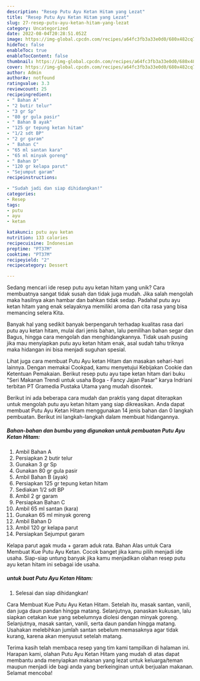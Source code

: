 ```yaml
---
description: "Resep Putu Ayu Ketan Hitam yang Lezat"
title: "Resep Putu Ayu Ketan Hitam yang Lezat"
slug: 27-resep-putu-ayu-ketan-hitam-yang-lezat
category: Uncategorized
date: 2022-08-04T20:28:51.052Z
image: https://img-global.cpcdn.com/recipes/a64fc3fb3a33e0d0/680x482cq70/putu-ayu-ketan-hitam-foto-resep-utama.jpg
hideToc: false
enableToc: true
enableTocContent: false
thumbnail: https://img-global.cpcdn.com/recipes/a64fc3fb3a33e0d0/680x482cq70/putu-ayu-ketan-hitam-foto-resep-utama.jpg
cover: https://img-global.cpcdn.com/recipes/a64fc3fb3a33e0d0/680x482cq70/putu-ayu-ketan-hitam-foto-resep-utama.jpg
author: Admin
authorAv: notfound
ratingvalue: 3.3
reviewcount: 25
recipeingredient:
- " Bahan A"
- "2 butir telur"
- "3 gr Sp"
- "80 gr gula pasir"
- " Bahan B ayak"
- "125 gr tepung ketan hitam"
- "1/2 sdt BP"
- "2 gr garam"
- " Bahan C"
- "65 ml santan kara"
- "65 ml minyak goreng"
- " Bahan D"
- "120 gr kelapa parut"
- "Sejumput garam"
recipeinstructions:

- "Sudah jadi dan siap dihidangkan!"
categories:
- Resep
tags:
- putu
- ayu
- ketan

katakunci: putu ayu ketan 
nutrition: 133 calories
recipecuisine: Indonesian
preptime: "PT37M"
cooktime: "PT37M"
recipeyield: "2"
recipecategory: Dessert

---
```





Sedang mencari ide resep putu ayu ketan hitam yang unik? Cara membuatnya sangat tidak susah dan tidak juga mudah. Jika salah mengolah maka hasilnya akan hambar dan bahkan tidak sedap. Padahal putu ayu ketan hitam yang enak selayaknya memiliki aroma dan cita rasa yang bisa memancing selera Kita.





Banyak hal yang sedikit banyak berpengaruh terhadap kualitas rasa dari putu ayu ketan hitam, mulai dari jenis bahan, lalu pemilihan bahan segar dan Bagus, hingga cara mengolah dan menghidangkannya. Tidak usah pusing jika mau menyiapkan putu ayu ketan hitam enak,      asal sudah tahu triknya maka hidangan ini bisa menjadi suguhan spesial.














Lihat juga cara membuat Putu Ayu ketan Hitam dan masakan sehari-hari lainnya. Dengan memakai Cookpad, kamu menyetujui Kebijakan Cookie dan Ketentuan Pemakaian. Berikut resep putu ayu tape ketan hitam dari buku &#34;Seri Makanan Trendi untuk usaha Boga - Fancy Jajan Pasar&#34; karya Indriani terbitan PT Gramedia Pustaka Utama yang mudah disontek.






Berikut ini ada beberapa cara mudah dan praktis yang dapat diterapkan untuk mengolah putu ayu ketan hitam yang siap dikreasikan. Anda dapat membuat Putu Ayu Ketan Hitam menggunakan 14 jenis bahan dan 0 langkah pembuatan. Berikut ini langkah-langkah dalam membuat hidangannya.

<!--inarticleads1-->

##### Bahan-bahan dan bumbu yang digunakan untuk pembuatan Putu Ayu Ketan Hitam:

1. Ambil  Bahan A
1. Persiapkan 2 butir telur
1. Gunakan 3 gr Sp
1. Gunakan 80 gr gula pasir
1. Ambil  Bahan B (ayak)
1. Persiapkan 125 gr tepung ketan hitam
1. Sediakan 1/2 sdt BP
1. Ambil 2 gr garam
1. Persiapkan  Bahan C
1. Ambil 65 ml santan (kara)
1. Gunakan 65 ml minyak goreng
1. Ambil  Bahan D
1. Ambil 120 gr kelapa parut
1. Persiapkan Sejumput garam


Kelapa parut agak muda + garam aduk rata. Bahan Alas untuk Cara Membuat Kue Putu Ayu Ketan. Cocok banget jika kamu pilih menjadi ide usaha. Siap-siap untung banyak jika kamu menjadikan olahan resep putu ayu ketan hitam ini sebagai ide usaha. 

<!--inarticleads2-->

#####  untuk buat Putu Ayu Ketan Hitam:


1. Selesai dan siap dihidangkan!

Cara Membuat Kue Putu Ayu Ketan Hitam. Setelah itu, masak santan, vanili, dan juga daun pandan hingga matang. Selanjutnya, panaskan kukusan, lalu siapkan cetakan kue yang sebelumnya diolesi dengan minyak goreng. Selanjutnya, masak santan, vanili, serta daun pandan hingga matang. Usahakan melebihkan jumlah santan sebelum memasaknya agar tidak kurang, karena akan menyusut setelah matang. 

Terima kasih telah membaca resep yang tim kami tampilkan di halaman ini. Harapan kami, olahan Putu Ayu Ketan Hitam yang mudah di atas dapat membantu anda menyiapkan makanan yang lezat untuk keluarga/teman maupun menjadi ide bagi anda yang berkeinginan untuk berjualan makanan. Selamat mencoba!
